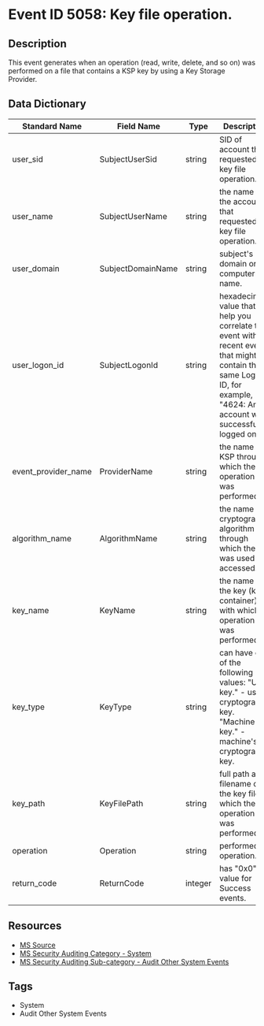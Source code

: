 # Event ID 5058: Key file operation.

## Description
This event generates when an operation (read, write, delete, and so on) was performed on a file that contains a KSP key by using a Key Storage Provider.

## Data Dictionary
|Standard Name|Field Name|Type|Description|Sample Value|
|---|---|---|---|---|
|user_sid|SubjectUserSid|string|SID of account that requested key file operation.|S-1-5-21-3457937927-2839227994-823803824-1104|
|user_name|SubjectUserName|string|the name of the account that requested key file operation.|dadmin|
|user_domain|SubjectDomainName|string|subject's domain or computer name.|CONTOSO|
|user_logon_id|SubjectLogonId|string|hexadecimal value that can help you correlate this event with recent events that might contain the same Logon ID, for example, "4624: An account was successfully logged on."|0x38e2d|
|event_provider_name|ProviderName|string|the name of KSP through which the operation was performed.|Microsoft Software Key Storage Provider|
|algorithm_name|AlgorithmName|string|the name of cryptographic algorithm through which the key was used or accessed.|ECDH_P521|
|key_name|KeyName|string|the name of the key (key container) with which operation was performed.|le-SuperAdmin-5e350d8e-ae46-458c-bac0-d8f3279c944e|
|key_type|KeyType|string|can have one of the following values: "User key." - user's cryptographic key. "Machine key." - machine's cryptographic key.|%%2500|
|key_path|KeyFilePath|string|full path and filename of the key file on which the operation was performed.|C:\Users\dadmin\AppData\Roaming\Microsoft\Crypto\Keys\c0a496c6786f0d25e8624fee96e4e580_7a1bf91d-ebdd-449c-825d-c97f2f47cd01|
|operation|Operation|string|performed operation.|%%2459|
|return_code|ReturnCode|integer|has "0x0" value for Success events.|0x0|

## Resources
* [MS Source](https://github.com/MicrosoftDocs/windows-itpro-docs/blob/public/windows/security/threat-protection/auditing/event-5058.md)
* [MS Security Auditing Category - System](https://docs.microsoft.com/en-us/windows/security/threat-protection/auditing/advanced-security-audit-policy-settings#system)
* [MS Security Auditing Sub-category - Audit Other System Events](https://github.com/MicrosoftDocs/windows-itpro-docs/tree/master/windows/security/threat-protection/auditing/audit-other-system-events.md)

## Tags
* System
* Audit Other System Events